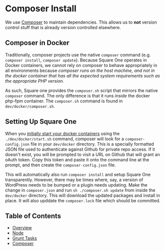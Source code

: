# Composer Install

We use [Composer](https://getcomposer.org/) to maintain dependencies. This allows us to **not** version control stuff that is already version controlled elsewhere.

## Composer in Docker
Traditionally, composer projects use the native `composer` command (e.g. `composer install`, `composer update`). Because Square One operates in Docker containers, we cannot rely on composer to behave appropriately in all environments because *composer runs on the host machine, and not in the docker container that has all the expected system requirements such as the appropriate PHP version.*

As such, Square one provides the `composer.sh` script that mirrors the native `composer` command. The only difference is that it runs *inside* the docker php-fpm container. The `composer.sh` command is found in `dev/docker/composer.sh`.

## Setting Up Square One
When you [initially start your docker containers](/dev/docker/README.md) using the `./dev/docker/start.sh` command, composer will look for a `composer-config.json` file in your `dev/docker` directory. This is a specially formatted JSON file used to authenticate against Github for private repo access. If it doesn't exist, you will be prompted to visit a URL on Github that will grant an oAuth token. Copy this token and paste it onto the command line at the prompt, and then create the `composer-config.json` file.

This will automatically also run `composer install` and setup Square One transparently. However, there may be times where, say, a version of WordPress needs to be bumped or a plugin needs updating. Make the change in `composer.json` and run `sh ./composer.sh update` from inside the `dev/docker` directory. This will download the updated packages and install in place. It will also upddate the `composer.lock` file which should be committed.


## Table of Contents

* [Overview](/docs/build/README.md)
* [Node](/docs/build/node.md)
* [Grunt Tasks](/docs/build/grunt.md)
* [Composer](/docs/build/composer.md)